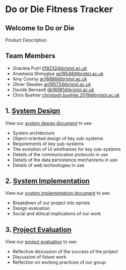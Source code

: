 # Do or Die Fitness Tracker
## Welcome to Do or Die
Product Description


## Team Members
* Graciela Putri <tl19232@bristol.ac.uk>
* Anastasia Shmyglya <ge19548@bristol.ac.uk>
* Amy Conroy <ac16888@bristol.ac.uk>
* Oliver Skeates <an19572@bristol.ac.uk>
* Davide Bernardi <db16981@bristol.ac.uk>
* Chris Buehler <christoph.buehler.2019@bristol.ac.uk>


## 1. [System Design](../blob/master/Portfolio/SystemDesign.md)
View our [system design document](../blob/master/Portfolio/SystemDesign.md) to see:
* System architecture
* Object-oriented design of key sub-systems
* Requirements of key sub-systems
* The evolution of UI wireframes for key sub-systems
* Details of the communication protocols in use
* Details of the data persistence mechanisms in use
* Details of web technologies in use

## 2. [System Implementation](../blob/master/Portfolio/SystemImplementation.md)
View our [system implementation document](../blob/master/Portfolio/SystemImplementation.md) to see:
* Breakdown of our project into sprints
* Design evaluation
* Social and ethical implications of our work

## 3. [Project Evaluation](../blob/master/Portfolio/ProjectEvaluation.md)
View our [project evaluation](../blob/master/Portfolio/ProjectEvaluation.md) to see:
* Reflective discussion of the success of the project
* Discussion of future work
* Reflection on working practices of our group

